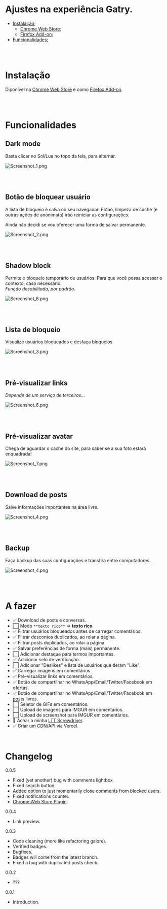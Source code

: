 # Ajustes na experiência Gatry.

-   [Instalação](#instalação);
    -   [Chrome Web Store][chrome_url];
    -   [Firefox Add-on][firefox_url];
-   [Funcionalidades](#funcionalidades);

<br>
<br>

# Instalação

Diponível na [Chrome Web Store][chrome_url] e como [Firefox Add-on][firefox_url].

<br>
<br>

# Funcionalidades

## Dark mode

Basta clicar no Sol/Lua no topo da tela, para alternar.

![Screenshot_1.png](/assets/screenshot_1.png)

<br> 
<br>

## Botão de bloquear usuário

A lista de bloqueio é salva no seu navegador. Então, limpeza de cache (e outras ações de anonimato) irão reiniciar as configurações.

Ainda não decidi se vou oferecer uma forma de salvar permanente.

![Screenshot_2.png](/assets/screenshot_2.png)

<br> 
<br>

## Shadow block

Permite o bloqueio temporário de usuários. Para que você possa acessar o contexto, caso necessário.  
_Função desabilitada, por padrão._

![Screenshot_8.png](/assets/screenshot_8.png)

<br> 
<br>

## Lista de bloqueio

Visualize usuários bloqueados e desfaça bloqueios.

![Screenshot_3.png](/assets/screenshot_3.png)

<br>
<br>

## Pré-visualizar links

_Depende de um serviço de terceiros..._

![Screenshot_6.png](/assets/screenshot_6.png)

<br>
<br>

## Pré-visualizar avatar

Chega de aguardar o cache do site, para saber se a sua foto estará enquadrada!

![Screenshot_7.png](/assets/screenshot_7.png)

<br>
<br>

## Download de posts

Salve informações importantes na área livre.

![Screenshot_4.png](/assets/screenshot_9.png)

<br>
<br>

## Backup

Faça backup das suas configurações e transfira entre computadores.

![Screenshot_4.png](/assets/screenshot_4.png)

<br>
<br>

# A fazer

-   ✅ Download de posts e conversas.
-   ⬜ Modo `**texto rico**` => **texto rico**.
-   ✅ Filtrar usuários bloqueados antes de carregar comentários.
-   ✅ Filtrar descontos duplicados, ao rolar a página.
-   ✅ Filtrar posts duplicados, ao rolar a página.
-   ✅ Salvar preferências de forma (mais) permanente.
-   ⬜ Adicionar destaque para termos importantes.
-   ✅ Adicionar selo de verificação.
-   ⬜ Adicionar "Deslikes" e lista de usuários que deram "Like".
-   ✅ Carregar imagens em comentários.
-   ✅ Pré-visualizar links em comentários.
-   ✅ Botão de compartilhar no WhatsApp/Email/Twitter/Facebook em ofertas.
-   ✅ Botão de compartilhar no WhatsApp/Email/Twitter/Facebook em posts livres.
-   ⬜ Seletor de GIFs em comentários.
-   ⬜ Upload de imagens para IMGUR em comentários.
-   ⬜ Upload de screenshot para IMGUR em comentários.
-   🔄️ Achar a minha [LTT Screwdriver](https://www.lttstore.com/products/screwdriver).
-   ✅ Criar um CDN/API via Vercel.

<br>

# Changelog

0.0.5

-   Fixed (yet another) bug with comments lightbox.
-   Fixed search button.
-   Added option to just momentarily close comments from blocked users.
-   Fixed notifications counter.
-   [Chrome Web Store Plugin][chrome_url].

0.0.4

-   Link preview.

0.0.3

-   Code cleaning (more like refactoring galore).
-   Verified badges.
-   Bugfixes.
-   Badges will come from the latest branch.
-   Fixed a bug with duplicated posts check.

0.0.2

-   ???

0.0.1

-   Introduction.

[chrome_url]: https://chrome.google.com/webstore/detail/nhhngompdakhdgelejdkkbianmnmbecl
[firefox_url]: https://addons.mozilla.org/en-US/firefox/addon/better-gatry/
